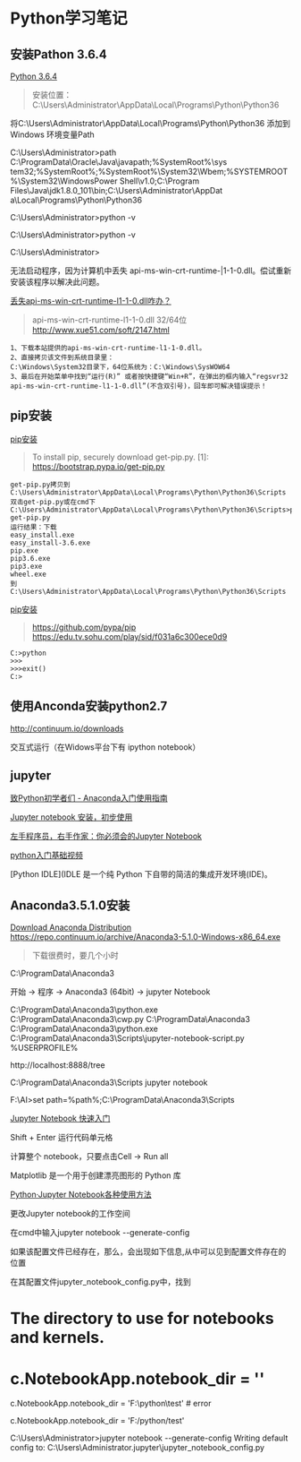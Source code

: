# Python学习笔记  

安装Pathon 3.6.4
---

[Python 3.6.4](https://www.python.org/downloads/release/python-364/)  

> 安装位置：C:\Users\Administrator\AppData\Local\Programs\Python\Python36

将C:\Users\Administrator\AppData\Local\Programs\Python\Python36 添加到Windows 环境变量Path

C:\Users\Administrator>path C:\ProgramData\Oracle\Java\javapath;%SystemRoot%\sys
tem32;%SystemRoot%;%SystemRoot%\System32\Wbem;%SYSTEMROOT%\System32\WindowsPower
Shell\v1.0\;C:\Program Files\Java\jdk1.8.0_101\bin;C:\Users\Administrator\AppDat
a\Local\Programs\Python\Python36

C:\Users\Administrator>python -v

C:\Users\Administrator>python -v

C:\Users\Administrator>

无法启动程序，因为计算机中丢失
api-ms-win-crt-runtime-|1-1-0.dll。偿试重新安装该程序以解决此问题。

[丢失api-ms-win-crt-runtime-l1-1-0.dll咋办？](https://jingyan.baidu.com/article/5bbb5a1b07fb6e13eba179bc.html)  
> api-ms-win-crt-runtime-l1-1-0.dll 32/64位  
> http://www.xue51.com/soft/2147.html
```
1、下载本站提供的api-ms-win-crt-runtime-l1-1-0.dll。
2、直接拷贝该文件到系统目录里：
C:\Windows\System32目录下，64位系统为：C:\Windows\SysWOW64
3、最后在开始菜单中找到“运行(R)” 或者按快捷键“Win+R”，在弹出的框内输入“regsvr32 api-ms-win-crt-runtime-l1-1-0.dll”(不含双引号)，回车即可解决错误提示！
```
pip安装
---

[pip安装](https://pip.pypa.io/en/latest/installing/)  
> To install pip, securely download get-pip.py. [1]:
> https://bootstrap.pypa.io/get-pip.py
```
get-pip.py拷贝到C:\Users\Administrator\AppData\Local\Programs\Python\Python36\Scripts
双击get-pip.py或在cmd下
C:\Users\Administrator\AppData\Local\Programs\Python\Python36\Scripts>python get-pip.py
运行结果：下载
easy_install.exe
easy_install-3.6.exe
pip.exe
pip3.6.exe
pip3.exe
wheel.exe
到C:\Users\Administrator\AppData\Local\Programs\Python\Python36\Scripts
```
[pip安装](https://pip.pypa.io/en/stable/installing/)  
> https://github.com/pypa/pip
> https://edu.tv.sohu.com/play/sid/f031a6c300ece0d9
```
C:>python
>>>
>>>exit()
C:>
```

使用Anconda安装python2.7
---

http://continuum.io/downloads  

交互式运行（在Widows平台下有 ipython notebook）

## jupyter

[致Python初学者们 - Anaconda入门使用指南](https://www.jianshu.com/p/169403f7e40c)  

[Jupyter notebook 安装，初步使用](https://www.cnblogs.com/wrajj/p/5676705.html)  

[左手程序员，右手作家：你必须会的Jupyter Notebook](http://python.jobbole.com/87527/?repeat=w3tc)  


[python入门基础视频](https://edu.tv.sohu.com/play/sid/ba815508527b07ef)  

[Python IDLE](IDLE 是一个纯 Python 下自带的简洁的集成开发环境(IDE)。



Anaconda3.5.1.0安装
---
[Download Anaconda Distribution](https://www.anaconda.com/download/)  
https://repo.continuum.io/archive/Anaconda3-5.1.0-Windows-x86_64.exe
> 下载很费时，要几个小时

C:\ProgramData\Anaconda3

开始 -> 程序 -> Anaconda3 (64bit) -> jupyter Notebook

C:\ProgramData\Anaconda3\python.exe C:\ProgramData\Anaconda3\cwp.py C:\ProgramData\Anaconda3 C:\ProgramData\Anaconda3\python.exe C:\ProgramData\Anaconda3\Scripts\jupyter-notebook-script.py %USERPROFILE%

http://localhost:8888/tree

C:\ProgramData\Anaconda3\Scripts
jupyter notebook

F:\AI>set path=%path%;C:\ProgramData\Anaconda3\Scripts

[Jupyter Notebook 快速入门](https://www.cnblogs.com/nxld/p/6566380.html)  

Shift + Enter 运行代码单元格

计算整个 notebook，只要点击Cell -> Run all

Matplotlib 是一个用于创建漂亮图形的 Python 库

[Python·Jupyter Notebook各种使用方法](http://blog.csdn.net/liuyanlin610/article/details/76231958)  

更改Jupyter notebook的工作空间

在cmd中输入jupyter notebook --generate-config

如果该配置文件已经存在，那么，会出现如下信息,从中可以见到配置文件存在的位置

在其配置文件jupyter_notebook_config.py中，找到

# The directory to use for notebooks and kernels.
# c.NotebookApp.notebook_dir = ''

c.NotebookApp.notebook_dir = 'F:\python\test'   # error

c.NotebookApp.notebook_dir = 'F:/python/test'

C:\Users\Administrator>jupyter notebook --generate-config
Writing default config to: 
C:\Users\Administrator\.jupyter\jupyter_notebook_config.py
















